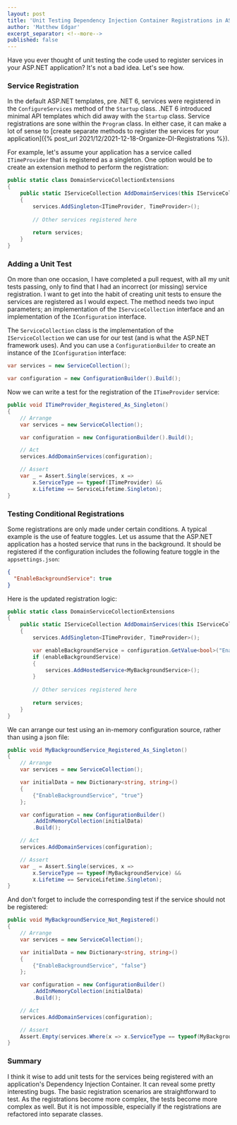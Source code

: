 ```yaml
---
layout: post
title: 'Unit Testing Dependency Injection Container Registrations in ASP.NET'
author: 'Matthew Edgar'
excerpt_separator: <!--more-->
published: false
---
```


Have you ever thought of unit testing the code used to register services in your ASP.NET application? It's not a bad idea. Let's see how.
 
<!--more-->

### Service Registration

In the default ASP.NET templates, pre .NET 6, services were registered in the `ConfigureServices` method of the `Startup` class. .NET 6 introduced minimal API templates which did away with the `Startup` class. Service registrations are sone within the `Program` class. In either case, it can make a lot of sense to 
[create separate methods to register the services for your application]({% post_url 2021/12/2021-12-18-Organize-DI-Registrations %}).

For example, let's assume your application has a service called `ITimeProvider` that is registered as a singleton. One option would be to create an extension method to perform the registration:

```csharp
public static class DomainServiceCollectionExtensions
{
    public static IServiceCollection AddDomainServices(this IServiceCollection services, IConfiguration configuration)
    {
        services.AddSingleton<ITimeProvider, TimeProvider>();
        
        // Other services registered here
        
        return services;
    }
}
```

### Adding a Unit Test

On more than one occasion, I have completed a pull request, with all my unit tests passing, only to find that I had an incorrect (or missing) service registration. I want to get into the habit of creating unit tests to ensure the services are registered as I would expect. The method needs two input parameters; an implementation of the `IServiceCollection` interface and an implementation of the `IConfiguration` interface. 

The `ServiceCollection` class is the implementation of the `IServiceCollection` we can use for our test (and is what the ASP.NET framework uses). And you can use a `ConfigurationBuilder` to create an instance of the `IConfiguration` interface:

```csharp
var services = new ServiceCollection();

var configuration = new ConfigurationBuilder().Build();
```

Now we can write a test for the registration of the `ITimeProvider` service:

```csharp
public void ITimeProvider_Registered_As_Singleton()
{
    // Arrange
    var services = new ServiceCollection();

    var configuration = new ConfigurationBuilder().Build();

    // Act
    services.AddDomainServices(configuration);

    // Assert
    var _ = Assert.Single(services, x => 
        x.ServiceType == typeof(ITimeProvider) && 
        x.Lifetime == ServiceLifetime.Singleton);
}
```

### Testing Conditional Registrations

Some registrations are only made under certain conditions. A typical example is the use of feature toggles. 
Let us assume that the ASP.NET application has a hosted service that runs in the background. It should be registered 
if the configuration includes the following feature toggle in the `appsettings.json`:

```json
{ 
  "EnableBackgroundService": true 
}
```

Here is the updated registration logic:

```csharp
public static class DomainServiceCollectionExtensions
{
    public static IServiceCollection AddDomainServices(this IServiceCollection services, IConfiguration configuration)
    {
        services.AddSingleton<ITimeProvider, TimeProvider>();

        var enableBackgroundService = configuration.GetValue<bool>("EnableBackgroundService");
        if (enableBackgroundService) 
        {
            services.AddHostedService<MyBackgroundService>();
        }
        
        // Other services registered here
        
        return services;
    }
}
```

We can arrange our test using an in-memory configuration source, rather than using a json file:

```csharp
public void MyBackgroundService_Registered_As_Singleton()
{
    // Arrange
    var services = new ServiceCollection();

    var initialData = new Dictionary<string, string>()
    {
        {"EnableBackgroundService", "true"}
    };

    var configuration = new ConfigurationBuilder()
        .AddInMemoryCollection(initialData)
        .Build();

    // Act
    services.AddDomainServices(configuration);

    // Assert
    var _ = Assert.Single(services, x => 
        x.ServiceType == typeof(MyBackgroundService) && 
        x.Lifetime == ServiceLifetime.Singleton);
}
```

And don't forget to include the corresponding test if the service should not be registered:

```csharp
public void MyBackgroundService_Not_Registered()
{
    // Arrange
    var services = new ServiceCollection();

    var initialData = new Dictionary<string, string>()
    {
        {"EnableBackgroundService", "false"}
    };

    var configuration = new ConfigurationBuilder()
        .AddInMemoryCollection(initialData)
        .Build();

    // Act
    services.AddDomainServices(configuration);

    // Assert
    Assert.Empty(services.Where(x => x.ServiceType == typeof(MyBackgroundService)));
}
```

### Summary

I think it wise to add unit tests for the services being registered with an application's Dependency Injection Container. It
can reveal some pretty interesting bugs. The basic registration scenarios are straightforward to test. As the registrations become
more complex, the tests become more complex as well. But it is not impossible, especially if the registrations are refactored into
separate classes.



